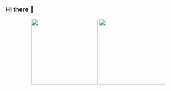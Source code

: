 ### Hi there 👋

<!--
**RafaelSMoliver/RafaelSMoliver** is a ✨ _special_ ✨ repository because its `README.md` (this file) appears on your GitHub profile.

Here are some ideas to get you started:

- 🔭 I’m currently working on ...
- 🌱 I’m currently learning ...
- 👯 I’m looking to collaborate on ...
- 🤔 I’m looking for help with ...
- 💬 Ask me about ...
- 📫 How to reach me: ...
- 😄 Pronouns: ...
- ⚡ Fun fact: ...
-->
<div align="center">
  <a href="https://github.com/RafaelSMoliver">
  <img height="180em" src="https://github-readme-stats.vercel.app/api/top-langs/?username=RafaelSMoliver&layout=compact&theme=dracula%22/%3E">
  <img height="180em" src="https://github-readme-stats.vercel.app/api?username=RafaelSMoliver&layout=compact&langs_count=7&theme=dracula%22/%3E">
</div>
